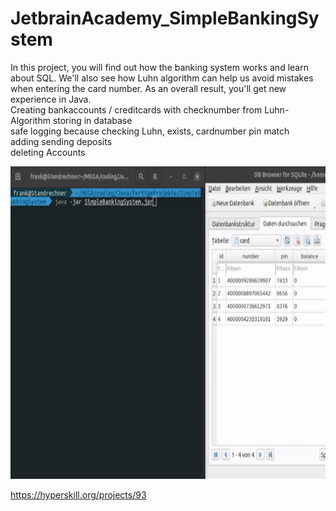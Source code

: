 # JetbrainAcademy_SimpleBankingSystem

In this project, you will find out how the banking system works and learn about SQL. We'll also see how Luhn algorithm can help us avoid mistakes when entering the card number. As an overall result, you'll get new experience in Java.  
Creating bankaccounts / creditcards with checknumber from Luhn-Algorithm storing in database  
safe logging because checking Luhn, exists, cardnumber pin match  
adding sending deposits  
deleting Accounts  

<img src="https://github.com/FOswald86/JetbrainAcademy_SimpleBankingSystem/blob/main/SimpleBankingSystem.gif" width="800" height="500" />

https://hyperskill.org/projects/93  
